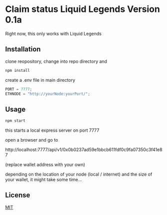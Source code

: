 # Claim status Liquid Legends Version 0.1a

Right now, this only works with Liquid Legends

## Installation

clone reopository, change into repo directory and

```bash
npm install
```

create a .env file in main directory

```javascript
PORT = 7777;
ETHNODE = "http://yourNode:yourPort/";
```

## Usage

```bash
npm start
```

this starts a local express server on port 7777

open a browser and go to

http://localhost:7777/api/v1/0x0b0237ad59e1bbcb611fdf0c9fa07350c3f41e87

(replace wallet address with your own)

depending on the location of your node (local / internet) and the size of your wallet, it might take some time...

## License

[MIT](https://choosealicense.com/licenses/mit/)
